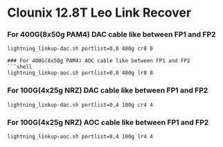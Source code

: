 Clounix 12.8T Leo Link Recover
=============================

### For 400G(8x50g PAM4) DAC cable like between FP1 and FP2
```shell
lightning_linkup-dac.sh portlist=0,8 400g cr8 8

### For 400G(8x50g PAM4) AOC cable like between FP1 and FP2
```shell
lightning_linkup-aoc.sh portlist=0,8 400g lr8 8
```

### For 100G(4x25g NRZ) DAC cable like between FP1 and FP2
```shell
lightning_linkup-dac.sh portlist=0,4 100g cr4 4
```

### For 100G(4x25g NRZ) AOC cable like between FP1 and FP2
```shell
lightning_linkup-aoc.sh portlist=0,4 100g lr4 4
```
